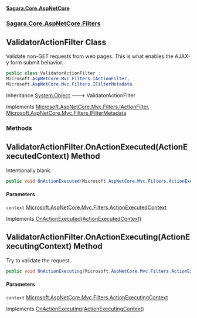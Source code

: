#### [Sagara.Core.AspNetCore](index.md 'index')
### [Sagara.Core.AspNetCore.Filters](index.md#Sagara.Core.AspNetCore.Filters 'Sagara.Core.AspNetCore.Filters')

## ValidatorActionFilter Class

  
Validate non-GET requests from web pages. This is what enables the AJAX-y form submit behavior.

```csharp
public class ValidatorActionFilter :
Microsoft.AspNetCore.Mvc.Filters.IActionFilter,
Microsoft.AspNetCore.Mvc.Filters.IFilterMetadata
```

Inheritance [System.Object](https://docs.microsoft.com/en-us/dotnet/api/System.Object 'System.Object') &#129106; ValidatorActionFilter

Implements [Microsoft.AspNetCore.Mvc.Filters.IActionFilter](https://docs.microsoft.com/en-us/dotnet/api/Microsoft.AspNetCore.Mvc.Filters.IActionFilter 'Microsoft.AspNetCore.Mvc.Filters.IActionFilter'), [Microsoft.AspNetCore.Mvc.Filters.IFilterMetadata](https://docs.microsoft.com/en-us/dotnet/api/Microsoft.AspNetCore.Mvc.Filters.IFilterMetadata 'Microsoft.AspNetCore.Mvc.Filters.IFilterMetadata')
### Methods

<a name='Sagara.Core.AspNetCore.Filters.ValidatorActionFilter.OnActionExecuted(Microsoft.AspNetCore.Mvc.Filters.ActionExecutedContext)'></a>

## ValidatorActionFilter.OnActionExecuted(ActionExecutedContext) Method

Intentionally blank.

```csharp
public void OnActionExecuted(Microsoft.AspNetCore.Mvc.Filters.ActionExecutedContext context);
```
#### Parameters

<a name='Sagara.Core.AspNetCore.Filters.ValidatorActionFilter.OnActionExecuted(Microsoft.AspNetCore.Mvc.Filters.ActionExecutedContext).context'></a>

`context` [Microsoft.AspNetCore.Mvc.Filters.ActionExecutedContext](https://docs.microsoft.com/en-us/dotnet/api/Microsoft.AspNetCore.Mvc.Filters.ActionExecutedContext 'Microsoft.AspNetCore.Mvc.Filters.ActionExecutedContext')

Implements [OnActionExecuted(ActionExecutedContext)](https://docs.microsoft.com/en-us/dotnet/api/Microsoft.AspNetCore.Mvc.Filters.IActionFilter.OnActionExecuted#Microsoft_AspNetCore_Mvc_Filters_IActionFilter_OnActionExecuted_Microsoft_AspNetCore_Mvc_Filters_ActionExecutedContext_ 'Microsoft.AspNetCore.Mvc.Filters.IActionFilter.OnActionExecuted(Microsoft.AspNetCore.Mvc.Filters.ActionExecutedContext)')

<a name='Sagara.Core.AspNetCore.Filters.ValidatorActionFilter.OnActionExecuting(Microsoft.AspNetCore.Mvc.Filters.ActionExecutingContext)'></a>

## ValidatorActionFilter.OnActionExecuting(ActionExecutingContext) Method

Try to validate the request.

```csharp
public void OnActionExecuting(Microsoft.AspNetCore.Mvc.Filters.ActionExecutingContext context);
```
#### Parameters

<a name='Sagara.Core.AspNetCore.Filters.ValidatorActionFilter.OnActionExecuting(Microsoft.AspNetCore.Mvc.Filters.ActionExecutingContext).context'></a>

`context` [Microsoft.AspNetCore.Mvc.Filters.ActionExecutingContext](https://docs.microsoft.com/en-us/dotnet/api/Microsoft.AspNetCore.Mvc.Filters.ActionExecutingContext 'Microsoft.AspNetCore.Mvc.Filters.ActionExecutingContext')

Implements [OnActionExecuting(ActionExecutingContext)](https://docs.microsoft.com/en-us/dotnet/api/Microsoft.AspNetCore.Mvc.Filters.IActionFilter.OnActionExecuting#Microsoft_AspNetCore_Mvc_Filters_IActionFilter_OnActionExecuting_Microsoft_AspNetCore_Mvc_Filters_ActionExecutingContext_ 'Microsoft.AspNetCore.Mvc.Filters.IActionFilter.OnActionExecuting(Microsoft.AspNetCore.Mvc.Filters.ActionExecutingContext)')